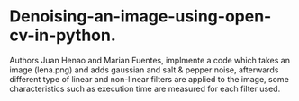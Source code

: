 # Denoising-an-image-using-open-cv-in-python.
Authors Juan Henao and Marian Fuentes, implmente a code which takes an image (lena.png) and adds gaussian and salt &amp; pepper noise, afterwards different type of linear and non-linear filters are applied to the image, some characteristics such as execution time are measured for each filter used. 
